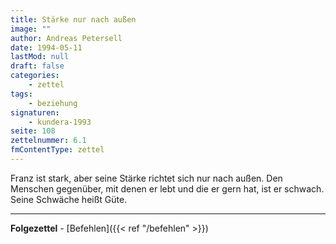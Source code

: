 ```yaml
---
title: Stärke nur nach außen
image: ""
author: Andreas Petersell
date: 1994-05-11
lastMod: null
draft: false
categories:
    - zettel
tags:
    - beziehung
signaturen:
    - kundera-1993
seite: 108
zettelnummer: 6.1
fmContentType: zettel
---
```


Franz ist stark, aber seine Stärke richtet sich nur nach außen. Den Menschen gegenüber, mit denen er lebt und die er gern hat, ist er schwach. Seine Schwäche heißt Güte.
<!--more-->
***

**Folgezettel** - [Befehlen]({{< ref "/befehlen" >}})
